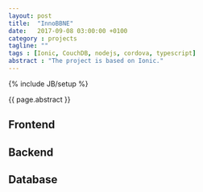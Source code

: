 ```yaml
---
layout: post
title:  "InnoBBNE"
date:   2017-09-08 03:00:00 +0100
category : projects
tagline: ""
tags : [Ionic, CouchDB, nodejs, cordova, typescript]
abstract : "The project is based on Ionic."
---
```

{% include JB/setup %}

{{ page.abstract }}

## Frontend


## Backend


## Database





